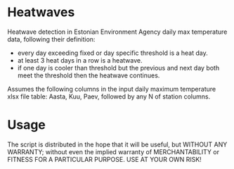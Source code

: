 # Heatwaves
Heatwave detection in Estonian Environment Agency daily max temperature data, following their definition:
   - every day exceeding fixed or day specific threshold is a heat day.
   - at least 3 heat days in a row is a heatwave.
   - if one day is cooler than threshold but the previous and next day both
     meet the threshold then the heatwave continues.

Assumes the following columns in the input daily maximum temperature xlsx file table: Aasta, Kuu, Paev, followed by any N of station columns.

# Usage
The script is distributed in the hope that it will be useful, but WITHOUT ANY WARRANTY; without even the implied warranty of MERCHANTABILITY or FITNESS FOR A PARTICULAR PURPOSE. USE AT YOUR OWN RISK!
